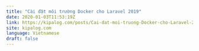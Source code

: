 ```yaml
---
title: "Cài đặt môi trường Docker cho Laravel 2019"
date: 2020-01-03T11:53:19Z
link: https://kipalog.com/posts/Cai-dat-moi-truong-Docker-cho-Laravel-2019?utm_medium=RSS&utm_source=news.12bit.vn
site: kipalog.com
language: Vietnamese
draft: false
---
```

